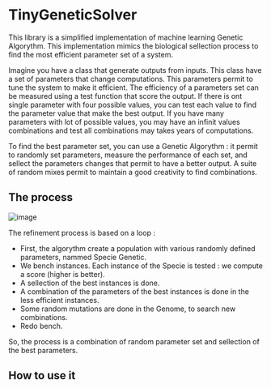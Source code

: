 # TinyGeneticSolver

This library is a simplified implementation of machine learning Genetic Algorythm. This implementation mimics the biological sellection process to find the most efficient parameter set of a system.

Imagine you have a class that generate outputs from inputs. This class have a set of parameters that change computations. This parameters permit to tune the system to make it efficient. The efficiency of a parameters set can be measured using a test function that score the output. If there is ont single parameter with four possible values, you can test each value to find the parameter value that make the best output. If you have many parameters with lot of possible values, you may have an infinit values combinations and test all combinations may takes years of computations.

To find the best parameter set, you can use a Genetic Algorythm : it permit to randomly set parameters, measure the performance of each set, and sellect the parameters changes that permit to have a better output. A suite of random mixes permit to maintain a good creativity to find combinations.

## The process

![image](https://github.com/Gabriel-RABHI/TinyGeneticSolver/assets/8116286/54f23e9a-0b08-4c55-bd68-d13789c9cf18)

The refinement process is based on a loop :
- First, the algorythm create a population with various randomly defined parameters, nammed Specie Genetic.
- We bench instances. Each instance of the Specie is tested : we compute a score (higher is better).
- A sellection of the best instances is done.
- A combination of the parameters of the best instances is done in the less efficient instances.
- Some random mutations are done in the Genome, to search new combinations.
- Redo bench.

So, the process is a combination of random parameter set and sellection of the best parameters.

## How to use it
